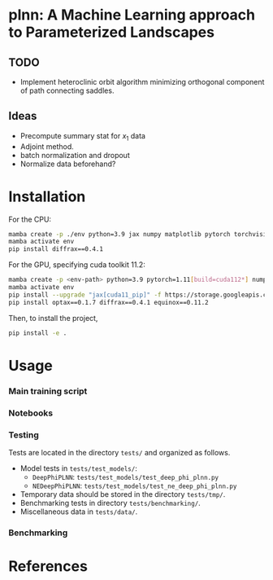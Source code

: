 # plnn: A Machine Learning approach to Parameterized Landscapes

## TODO
* Implement heteroclinic orbit algorithm minimizing orthogonal component of path connecting saddles.

## Ideas
* Precompute summary stat for $x_1$ data
* Adjoint method.
* batch normalization and dropout
* Normalize data beforehand?

# Installation
For the CPU:
```bash
mamba create -p ./env python=3.9 jax numpy matplotlib pytorch torchvision equinox optax ipykernel pytest
mamba activate env
pip install diffrax==0.4.1
```

For the GPU, specifying cuda toolkit 11.2:
```bash
mamba create -p <env-path> python=3.9 pytorch=1.11[build=cuda112*] numpy=1.25 matplotlib=3.7 pytest=7.4 tqdm ipykernel ipywidgets
mamba activate env
pip install --upgrade "jax[cuda11_pip]" -f https://storage.googleapis.com/jax-releases/jax_cuda_releases.html
pip install optax==0.1.7 diffrax==0.4.1 equinox==0.11.2
```

Then, to install the project,
```bash
pip install -e .
```

# Usage

### Main training script

### Notebooks

### Testing
Tests are located in the directory `tests/` and organized as follows.

* Model tests in `tests/test_models/`:
    * `DeepPhiPLNN`: `tests/test_models/test_deep_phi_plnn.py`
    * `NEDeepPhiPLNN`: `tests/test_models/test_ne_deep_phi_plnn.py`
* Temporary data should be stored in the directory `tests/tmp/`.
* Benchmarking tests in directory `tests/benchmarking/`.
* Miscellaneous data in `tests/data/`.

### Benchmarking

# References
